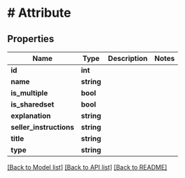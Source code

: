 # # Attribute

## Properties

Name | Type | Description | Notes
------------ | ------------- | ------------- | -------------
**id** | **int** |  |
**name** | **string** |  |
**is_multiple** | **bool** |  |
**is_sharedset** | **bool** |  |
**explanation** | **string** |  |
**seller_instructions** | **string** |  |
**title** | **string** |  |
**type** | **string** |  |

[[Back to Model list]](../../README.md#models) [[Back to API list]](../../README.md#endpoints) [[Back to README]](../../README.md)
